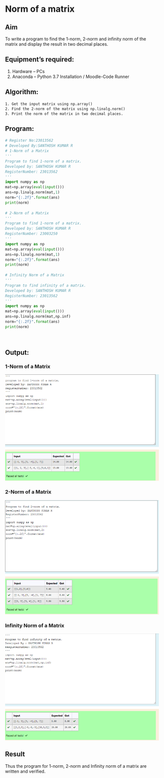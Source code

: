 # Norm of a matrix
## Aim
To write a program to find the 1-norm, 2-norm and infinity norm of the matrix and display the result in two decimal places.
## Equipment’s required:
1.	Hardware – PCs
2.	Anaconda – Python 3.7 Installation / Moodle-Code Runner
## Algorithm:
	1. Get the input matrix using np.array()   
    2. Find the 2-norm of the matrix using np.linalg.norm()
	3. Print the norm of the matrix in two decimal places.
## Program:
```Python
# Register No:23013562
# Developed By:SANTHOSH KUMAR R
# 1-Norm of a Matrix
'''
Program to find 1-norm of a matrix.
Developed by: SANTHOSH KUMAR R
RegisterNumber: 23013562
'''
import numpy as np
mat=np.array(eval(input()))
ans=np.linalg.norm(mat,1)
norm="{:.2f}".format(ans)
print(norm)

# 2-Norm of a Matrix
'''
Program to find 1-norm of a matrix.
Developed by: SANTHOSH KUMAR R
RegisterNumber: 23003250
'''
import numpy as np
mat=np.array(eval(input()))
ans=np.linalg.norm(mat,1)
norm="{:.2f}".format(ans)
print(norm)

# Infinity Norm of a Matrix
'''
Program to find infinity of a matrix.
Developed by: SANTHOSH KUMAR R
RegisterNumber: 23013562
'''
import numpy as np
mat=np.array(eval(input()))
ans=np.linalg.norm(mat,np.inf)
norm="{:.2f}".format(ans)
print(norm)




```
## Output:
### 1-Norm of a Matrix
![](<Screenshot 2023-12-24 192253.png>)


### 2-Norm of a Matrix
![Alt text](<Screenshot 2023-12-24 192311.png>)


### Infinity Norm of a Matrix
![Alt text](<Screenshot 2023-12-24 192341.png>)


## Result
Thus the program for 1-norm, 2-norm and Infinity norm of a matrix are written and verified.
